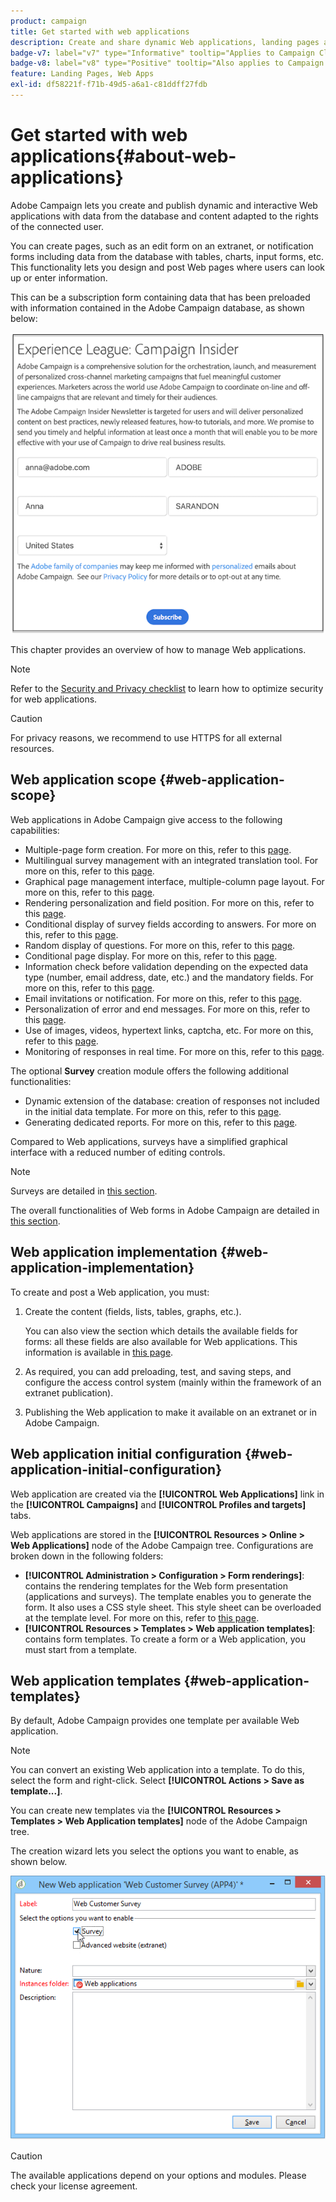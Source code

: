 ```yaml
---
product: campaign
title: Get started with web applications
description: Create and share dynamic Web applications, landing pages and surveys
badge-v7: label="v7" type="Informative" tooltip="Applies to Campaign Classic v7"
badge-v8: label="v8" type="Positive" tooltip="Also applies to Campaign v8"
feature: Landing Pages, Web Apps
exl-id: df58221f-f71b-49d5-a6a1-c81ddff27fdb
---
```

# Get started with web applications{#about-web-applications}

 

Adobe Campaign lets you create and publish dynamic and interactive Web applications with data from the database and content adapted to the rights of the connected user. 

You can create pages, such as an edit form on an extranet, or notification forms including data from the database with tables, charts, input forms, etc. This functionality lets you design and post Web pages where users can look up or enter information.

This can be a subscription form containing data that has been preloaded with information contained in the Adobe Campaign database, as shown below:

   ![](assets/webapp_form_sample.png)

This chapter provides an overview of how to manage Web applications.

>[!NOTE]
>
>Refer to the [Security and Privacy checklist](https://helpx.adobe.com/campaign/kb/acc-security.html) to learn how to optimize security for web applications.

>[!CAUTION]
>
>For privacy reasons, we recommend to use HTTPS for all external resources.

## Web application scope {#web-application-scope}

Web applications in Adobe Campaign give access to the following capabilities:

* Multiple-page form creation. For more on this, refer to this [page](about-web-forms.md).
* Multilingual survey management with an integrated translation tool. For more on this, refer to this [page](translating-a-web-application.md).
* Graphical page management interface, multiple-column page layout. For more on this, refer to this [page](designing-a-web-application.md).
* Rendering personalization and field position. For more on this, refer to this [page](editing-content.md#adding-personalization-content).
* Conditional display of survey fields according to answers. For more on this, refer to this [page](form-rendering.md#defining-fields-conditional-display).
* Random display of questions. For more on this, refer to this [page](../../surveys/using/building-a-survey.md#adding-questions).
* Conditional page display. For more on this, refer to this [page](defining-web-forms-page-sequencing.md#conditional-page-display).
* Information check before validation depending on the expected data type (number, email address, date, etc.) and the mandatory fields. For more on this, refer to this [page](form-rendering.md#defining-control-settings).
* Email invitations or notification. For more on this, refer to this [page](publishing-a-web-form.md#delivering-a-form-via-email).
* Personalization of error and end messages. For more on this, refer to this [page](defining-web-forms-properties.md#setting-up-an-error-page).
* Use of images, videos, hypertext links, captcha, etc. For more on this, refer to this [page](editing-content.md).
* Monitoring of responses in real time. For more on this, refer to this [page](../../surveys/using/publish--track-and-use-collected-data.md#response-tracking).

The optional **Survey** creation module offers the following additional functionalities:

* Dynamic extension of the database: creation of responses not included in the initial data template. For more on this, refer to this [page](../../surveys/using/managing-answers.md#storing-collected-answers).
* Generating dedicated reports. For more on this, refer to this [page](../../surveys/using/publish--track-and-use-collected-data.md#reports-on-surveys).

Compared to Web applications, surveys have a simplified graphical interface with a reduced number of editing controls.

>[!NOTE]
>
>Surveys are detailed in [this section](../../surveys/using/about-surveys.md).
>
>The overall functionalities of Web forms in Adobe Campaign are detailed in [this section](about-web-forms.md).

## Web application implementation {#web-application-implementation}

To create and post a Web application, you must:

1. Create the content (fields, lists, tables, graphs, etc.).

   You can also view the section which details the available fields for forms: all these fields are also available for Web applications. This information is available in [this page](adding-fields-to-a-web-form.md).

1. As required, you can add preloading, test, and saving steps, and configure the access control system (mainly within the framework of an extranet publication).
1. Publishing the Web application to make it available on an extranet or in Adobe Campaign.

## Web application initial configuration {#web-application-initial-configuration}

Web application are created via the **[!UICONTROL Web Applications]** link in the **[!UICONTROL Campaigns]** and **[!UICONTROL Profiles and targets]** tabs.

Web applications are stored in the **[!UICONTROL Resources > Online > Web Applications]** node of the Adobe Campaign tree. Configurations are broken down in the following folders:

* **[!UICONTROL Administration > Configuration > Form renderings]**: contains the rendering templates for the Web form presentation (applications and surveys). The template enables you to generate the form. It also uses a CSS style sheet. This style sheet can be overloaded at the template level. For more on this, refer to [this page](form-rendering.md#selecting-the-form-rendering-template).
* **[!UICONTROL Resources > Templates > Web application templates]**: contains form templates. To create a form or a Web application, you must start from a template.

## Web application templates {#web-application-templates}

By default, Adobe Campaign provides one template per available Web application.

>[!NOTE]
>
>You can convert an existing Web application into a template. To do this, select the form and right-click. Select **[!UICONTROL Actions > Save as template...]**.

You can create new templates via the **[!UICONTROL Resources > Templates > Web Application templates]** node of the Adobe Campaign tree.

The creation wizard lets you select the options you want to enable, as shown below. 

![](assets/webapp_create_template.png)

>[!CAUTION]
>
>The available applications depend on your options and modules. Please check your license agreement.
